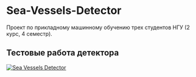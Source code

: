 # Sea-Vessels-Detector

Проект по прикладному машинному обучению трех студентов НГУ (2 курс, 4 семестр).
## Тестовые работа детектора

[![Sea Vessels Detector](https://img.youtube.com/vi/5IdsiyngwXk/0.jpg)](https://youtu.be/5IdsiyngwXk)

